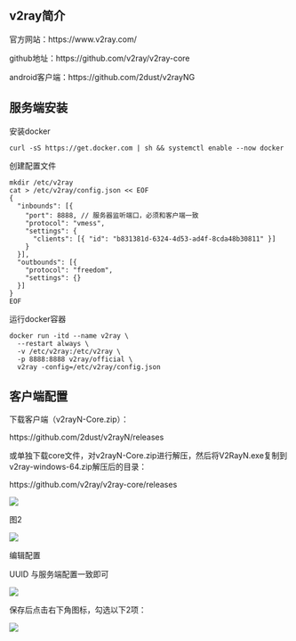 ## v2ray简介

官方网站：https\://www\.v2ray.com/

github地址：https\://github.com/v2ray/v2ray-core

android客户端：https\://github.com/2dust/v2rayNG

## 服务端安装

安装docker

```
curl -sS https://get.docker.com | sh && systemctl enable --now docker
```

创建配置文件

```
mkdir /etc/v2ray
cat > /etc/v2ray/config.json << EOF
{
  "inbounds": [{
    "port": 8888, // 服务器监听端口，必须和客户端一致
    "protocol": "vmess",
    "settings": {
      "clients": [{ "id": "b831381d-6324-4d53-ad4f-8cda48b30811" }]
    }
  }],
  "outbounds": [{
    "protocol": "freedom",
    "settings": {}
  }]
}
EOF
```

运行docker容器

```
docker run -itd --name v2ray \
  --restart always \
  -v /etc/v2ray:/etc/v2ray \
  -p 8888:8888 v2ray/official \
  v2ray -config=/etc/v2ray/config.json
```

## 客户端配置

下载客户端（v2rayN-Core.zip）：

https\://github.com/2dust/v2rayN/releases

或单独下载core文件，对v2rayN-Core.zip进行解压，然后将V2RayN.exe复制到v2ray-windows-64.zip解压后的目录：

https\://github.com/v2ray/v2ray-core/releases

![](../images/screenshot\_1625805591363.png)

图2

![](../images/screenshot\_1625805601696.png)

编辑配置

UUID 与服务端配置一致即可

![](../images/screenshot\_1625805618404.png)

保存后点击右下角图标，勾选以下2项：

![](../images/screenshot\_1625805640880.png)
